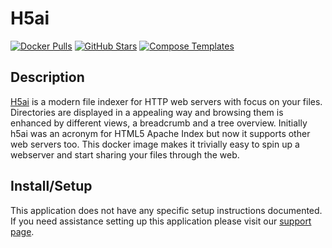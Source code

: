 # H5ai

[![Docker Pulls](https://img.shields.io/docker/pulls/bixidock/h5ai?style=flat-square&color=607D8B&label=docker%20pulls&logo=docker)](https://hub.docker.com/r/bixidock/h5ai)
[![GitHub Stars](https://img.shields.io/github/stars/PixiBixi/dockerfiles?style=flat-square&color=607D8B&label=github%20stars&logo=github)](https://github.com/PixiBixi/dockerfiles/tree/master/h5ai)
[![Compose Templates](https://img.shields.io/static/v1?style=flat-square&color=607D8B&label=compose&message=templates)](https://github.com/GhostWriters/DockSTARTer/tree/master/compose/.apps/h5ai)

## Description

[H5ai](https://larsjung.de/h5ai/) is a modern file indexer for HTTP web servers with focus on your files. Directories are displayed in a appealing way and browsing them is enhanced by different views, a breadcrumb and a tree overview. Initially h5ai was an acronym for HTML5 Apache Index but now it supports other web servers too. This docker image makes it trivially easy to spin up a webserver and start sharing your files through the web.

## Install/Setup

This application does not have any specific setup instructions documented. If you need assistance setting up this application please visit our [support page](https://dockstarter.com/basics/support/).
